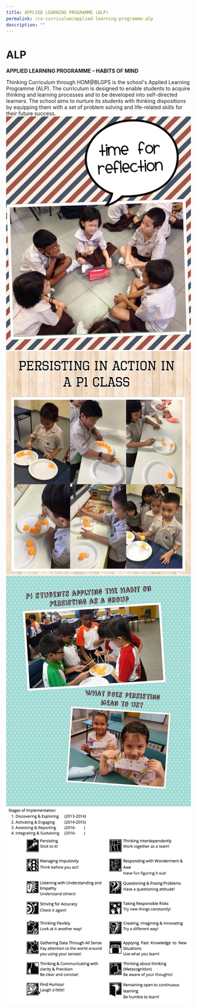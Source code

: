 ```yaml
---
title: APPLIED LEARNING PROGRAMME (ALP)
permalink: /co-curriculum/applied-learning-programme-alp
description: ""
---
```

# ALP 
**APPLIED LEARNING PROGRAMME – HABITS OF MIND**

Thinking Curriculum through HOM@BLGPS is the school's Applied Learning Programme (ALP). The curriculum is designed to enable students to acquire thinking and learning processes and to be developed into self-directed learners. The school aims to nurture its students with thinking dispositions by equipping them with a set of problem solving and life-related skills for their future success.
![](/images/IMG_0463.jpeg)
![](/images/IMG_0466.jpeg)
![](/images/IMG_0467.jpeg)
![](/images/Screenshot.png)